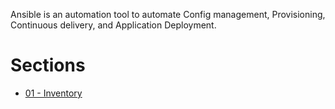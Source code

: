Ansible is an automation tool to automate Config management, Provisioning, Continuous delivery, and Application Deployment.  

# Sections
- [01 - Inventory](docs/01-Inventory.md)
